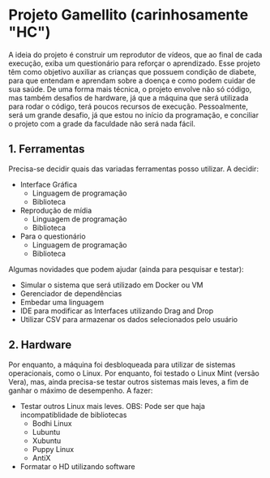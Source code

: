 # Projeto Gamellito (carinhosamente "HC")

A ideia do projeto é construir um reprodutor de vídeos, que ao final de cada execução, exiba um questionário para reforçar o aprendizado. 
Esse projeto têm como objetivo auxiliar as crianças que possuem condição de diabete, para que entendam e aprendam sobre a doença e como podem cuidar de sua saúde. 
De uma forma mais técnica, o projeto envolve não só código, mas também desafios de hardware, já que a máquina que será utilizada para rodar o código, terá poucos recursos de execução.
Pessoalmente, será um grande desafio, já que estou no início da programação, e conciliar o projeto com a grade da faculdade não será nada fácil.

## 1. Ferramentas

Precisa-se decidir quais das variadas ferramentas posso utilizar. A decidir:

* Interface Gráfica
    - Linguagem de programação 
    - Biblioteca 
* Reprodução de mídia
    - Linguagem de programação 
    - Biblioteca 
* Para o questionário
    - Linguagem de programação 
    - Biblioteca 

Algumas novidades que podem ajudar (ainda para pesquisar e testar):

* Simular o sistema que será utilizado em Docker ou VM
* Gerenciador de dependências
* Embedar uma linguagem
* IDE para modificar as Interfaces utilizando Drag and Drop
* Utilizar CSV para armazenar os dados selecionados pelo usuário

## 2. Hardware

Por enquanto, a máquina foi desbloqueada para utilizar de sistemas operacionais, como o Linux. Por enquanto, foi testado o Linux Mint (versão Vera), mas, ainda precisa-se testar outros sistemas mais leves, a fim de ganhar o máximo de desempenho. A fazer:

* Testar outros Linux mais leves. OBS: Pode ser que haja incompatiblidade de bibliotecas 
    - Bodhi Linux
    - Lubuntu
    - Xubuntu
    - Puppy Linux
    - AntiX
* Formatar o HD utilizando software
